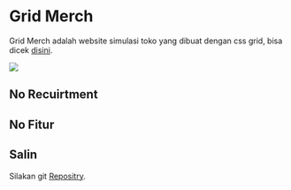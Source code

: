 # Grid Merch
Grid Merch adalah website simulasi toko yang dibuat dengan css grid, bisa dicek [disini](https://amirhdytt.github.io/gridMerch).

![](https://i.ibb.co/FKgXKDJ/grid-Merch.png)

## No Recuirtment

## No Fitur

## Salin
Silakan git [Repositry](https://github.com/amirhdytt/gameSuwitJawa.git).
